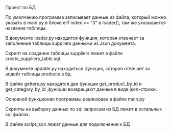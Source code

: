 Проект по БД

По умолчанию программа записывает данные из файла, который можно указать в main.py в блоке elif index == "3" в loader(), там же указывается название таблицы.

В документе loader.py находится функция, которая отвечает за заполнение таблицы suppliers данными из Json документа.

Скрипт на создание таблицы suppliers лежит в файле create_suppliers_table.sql

В документе updater.py находиться функция, которая отвечает за апдейт таблицы products в бд.

В файле getters.py находятся две функции get_product_by_id и get_category_by_id ,функции возвращают данные в виде json-строки.

Основной функционал программы реализован в файле main.py

Скрипты на выборку данных по sql запросам из БД лежит в остальных sql файлах.

В файле script.json лежат данные для подключения к БД
